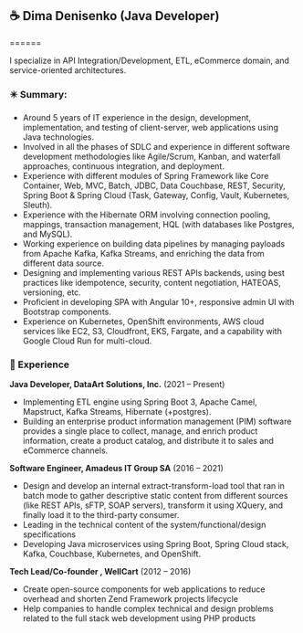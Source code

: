 ## ☕ Dima Denisenko (Java Developer)
======

I specialize in API Integration/Development, ETL, eCommerce domain, and service-oriented architectures.

### ✴️ Summary:

-    Around 5 years of IT experience in the design, development, implementation, and testing of client-server, web applications using Java technologies.
-    Involved in all the phases of SDLC and experience in different software development methodologies like Agile/Scrum, Kanban, and waterfall approaches, continuous integration, and deployment.
-    Experience with different modules of Spring Framework like Core Container, Web, MVC, Batch, JDBC, Data Couchbase, REST, Security, Spring Boot & Spring Cloud (Task, Gateway, Config, Vault, Kubernetes, Sleuth).
-    Experience with the Hibernate ORM involving connection pooling, mappings, transaction management, HQL (with databases like Postgres, and MySQL).
-    Working experience on building data pipelines by managing payloads from Apache Kafka, Kafka Streams, and enriching the data from different data source.
-    Designing and implementing various REST APIs backends, using best practices like idempotence, security, content negotiation, HATEOAS, versioning, etc.
-    Proficient in developing SPA with Angular 10+, responsive admin UI with Bootstrap components.
-    Experience on Kubernetes, OpenShift environments, AWS cloud services like EC2, S3, Cloudfront, EKS, Fargate, and a capability with Google Cloud Run for multi-cloud.


### 🔖 Experience

**Java Developer, DataArt Solutions, Inc.** (2021 – Present)

- Implementing ETL engine using Spring Boot 3, Apache Camel, Mapstruct, Kafka Streams, Hibernate (+postgres).
- Building an enterprise product information management (PIM) software provides a single place to collect, manage, and enrich product information, create a product catalog, and distribute it to sales and eCommerce channels.

**Software Engineer, Amadeus IT Group SA** (2016 – 2021)

- Design and develop an internal extract-transform-load tool that ran in batch mode to gather descriptive static content from different sources (like REST APIs, sFTP, SOAP servers), transform it using XQuery, and finally load it to the third-party consumer.
- Leading in the technical content of the system/functional/design specifications
- Developing Java microservices using Spring Boot, Spring Cloud stack, Kafka, Couchbase, Kubernetes, and OpenShift.
 
**Tech Lead/Co-founder , WellCart** (2012 – 2016)

- Create open-source components for web applications to reduce overhead and shorten Zend Framework projects lifecycle
- Help companies to handle complex technical and design problems related to the full stack web development using PHP products
